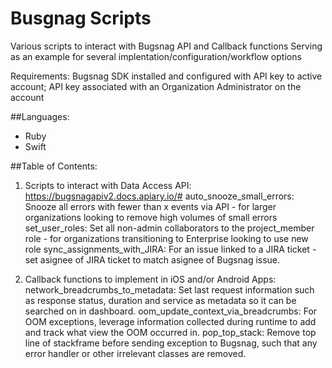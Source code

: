 # Busgnag Scripts
Various scripts to interact with Bugsnag API and Callback functions
Serving as an example for several implentation/configuration/workflow options

Requirements: Bugsnag SDK installed and configured with API key to active account; API key associated with an Organization Administrator on the account

##Languages:
- Ruby
- Swift

##Table of Contents:
1. Scripts to interact with Data Access API: https://bugsnagapiv2.docs.apiary.io/#
  auto_snooze_small_errors: Snooze all errors with fewer than x events via API - for larger organizations looking to remove high volumes of small errors
  set_user_roles: Set all non-admin collaborators to the project_member role - for organizations transitioning to Enterprise looking to use new role
  sync_assignments_with_JIRA: For an issue linked to a JIRA ticket - set asignee of JIRA ticket to match asignee of Bugsnag issue.

2. Callback functions to implement in iOS and/or Android Apps:
  network_breadcrumbs_to_metadata: Set last request information such as response status, duration and service as metadata so it can be searched on in dashboard.
  oom_update_context_via_breadcrumbs: For OOM exceptions, leverage information collected during runtime to add and track what view the OOM occurred in.
  pop_top_stack: Remove top line of stackframe before sending exception to Bugsnag, such that any error handler or other irrelevant classes are removed.
